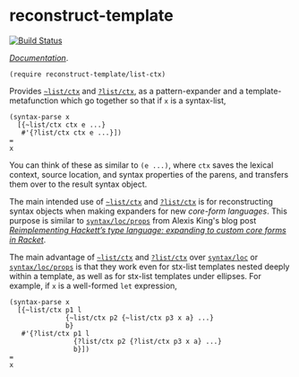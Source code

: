 # reconstruct-template

[![Build Status](https://travis-ci.org/AlexKnauth/reconstruct-template.png?branch=master)](https://travis-ci.org/AlexKnauth/reconstruct-template)

[_Documentation_](http://docs.racket-lang.org/reconstruct-template-list-ctx/index.html).

```racket
(require reconstruct-template/list-ctx)
```

Provides [`~list/ctx`][~list/ctx] and [`?list/ctx`][?list/ctx], as a pattern-expander and a template-metafunction which go together so that if `x` is a syntax-list,

```racket
(syntax-parse x
  [{~list/ctx ctx e ...}
   #'{?list/ctx ctx e ...}])
=
x
```

You can think of these as similar to `(e ...)`, where `ctx` saves the lexical context, source location, and syntax properties of the parens, and transfers them over to the result syntax object.

The main intended use of [`~list/ctx`][~list/ctx] and [`?list/ctx`][?list/ctx] is for reconstructing syntax objects when making expanders for new *core-form languages*. This purpose is similar to [`syntax/loc/props`][syntax/loc/props] from Alexis King's blog post [_Reimplementing Hackett’s type language: expanding to custom core forms in Racket_][lexi-lambda-core-forms].

The main advantage of [`~list/ctx`][~list/ctx] and [`?list/ctx`][?list/ctx] over [`syntax/loc`][syntax/loc] or [`syntax/loc/props`][syntax/loc/props] is that they work even for stx-list templates nested deeply within a template, as well as for stx-list templates under ellipses. For example, if `x` is a well-formed `let` expression,

```racket
(syntax-parse x
  [{~list/ctx p1 l
              {~list/ctx p2 {~list/ctx p3 x a} ...}
              b}
   #'{?list/ctx p1 l
                {?list/ctx p2 {?list/ctx p3 x a} ...}
                b}])
=
x
```

  [~list/ctx]: https://docs.racket-lang.org/reconstruct-template-list-ctx/index.html#%28form._%28%28lib._reconstruct-template%2Flist-ctx..rkt%29._~7elist%2Fctx%29%29
  
  [?list/ctx]: https://docs.racket-lang.org/reconstruct-template-list-ctx/index.html#%28form._%28%28lib._reconstruct-template%2Flist-ctx..rkt%29._~3flist%2Fctx%29%29

  [syntax/loc]: https://docs.racket-lang.org/reference/stx-patterns.html#(form._((lib._racket%2Fprivate%2Fstxcase-scheme..rkt)._syntax%2Floc))

  [syntax/loc/props]: https://lexi-lambda.github.io/blog/2018/04/15/reimplementing-hackett-s-type-language-expanding-to-custom-core-forms-in-racket/#preserving-syntax-properties-and-source-locations

  [lexi-lambda-core-forms]: https://lexi-lambda.github.io/blog/2018/04/15/reimplementing-hackett-s-type-language-expanding-to-custom-core-forms-in-racket/
